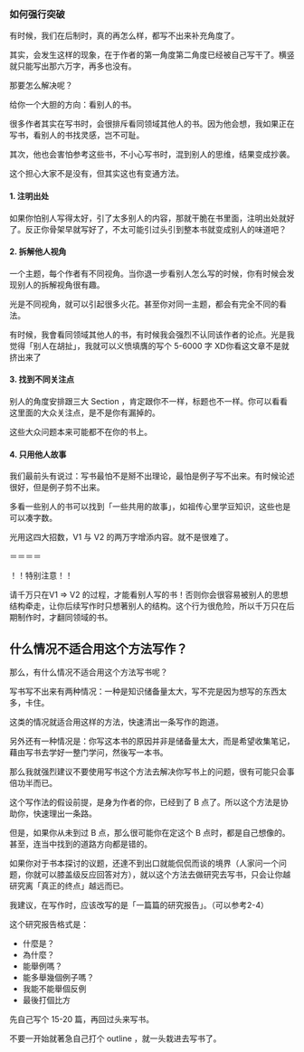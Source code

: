 ### 如何强行突破

有时候，我们在后制时，真的再怎么样，都写不出来补充角度了。

其实，会发生这样的现象，在于作者的第一角度第二角度已经被自己写干了。横竖就只能写出那六万字，再多也没有。

那要怎么解决呢？

给你一个大胆的方向：看别人的书。

很多作者其实在写书时，会很排斥看同领域其他人的书。因为他会想，我如果正在写书，看别人的书找灵感，岂不可耻。

其次，他也会害怕参考这些书，不小心写书时，混到别人的思维，结果变成抄袭。

这个担心大家不是没有，但其实这也有变通方法。

#### 1.  注明出处

如果你怕别人写得太好，引了太多别人的内容，那就干脆在书里面，注明出处就好了。反正你骨架早就写好了，不太可能引过头引到整本书就变成别人的味道吧？

#### 2.  拆解他人视角

一个主题，每个作者有不同视角。当你退一步看别人怎么写的时候，你有时候会发现别人的拆解视角很有趣。

光是不同视角，就可以引起很多火花。甚至你对同一主题，都会有完全不同的看法。

有时候，我會看同领域其他人的书，有时候我会强烈不认同该作者的论点。光是我觉得「别人在胡扯」，我就可以义愤填膺的写个
5-6000 字 XD你看这文章不是就挤出来了

#### 3. 找到不同关注点

别人的角度安排跟三大 Section ，肯定跟你不一样，标题也不一样。你可以看看这里面的大众关注点，是不是你有漏掉的。

这些大众问题本来可能都不在你的书上。

#### 4. 只用他人故事

我们最前头有说过：写书最怕不是掰不出理论，最怕是例子写不出来。有时候论述很好，但是例子剪不出来。

多看一些别人的书可以找到「一些共用的故事」，如祖传心里学豆知识，这些也是可以凑字数。

光用这四大招数，V1 与 V2 的两万字增添内容。就不是很难了。

＝＝＝＝

！！特别注意！！

请千万只在V1 =\> V2
的过程，才能看别人写的书！否则你会很容易被别人的思想结构牵走，让你后续写作时只想著别人的结构。这个行为很危险，所以千万只在后期制作时，才翻同领域的书。

## 什么情况不适合用这个方法写作？

那么，有什么情况不适合用这个方法写书呢？

写书写不出来有两种情况：一种是知识储备量太大，写不完是因为想写的东西太多，卡住。

这类的情况就适合用这样的方法，快速清出一条写作的跑道。

另外还有一种情况是：你写这本书的原因并非是储备量太大，而是希望收集笔记，藉由写书去学好一整门学问，然後写一本书。

那么我就强烈建议不要使用写书这个方法去解决你写书上的问题，很有可能只会事倍功半而已。

这个写作法的假设前提，是身为作者的你，已经到了 B 点了。所以这个方法是协助你，快速理出一条路。

但是，如果你从未到过 B 点，那么很可能你在定这个 B 点时，都是自己想像的。甚至，连当中找到的道路方向都是错的。

如果你对于书本探讨的议题，还達不到出口就能侃侃而谈的境界（人家问一个问题，你就可以膝盖级反应回答对方），就以这个方法去做研究去写书，只会让你越研究离「真正的终点」越远而已。

我建议，在写作时，应该改写的是「一篇篇的研究报告」。（可以参考2-4）

这个研究报告格式是：

* 什麼是？
* 為什麼？
* 能舉例嗎？
* 能多舉幾個例子嗎？
* 我能不能舉個反例
* 最後打個比方

先自己写个 15-20 篇，再回过头来写书。

不要一开始就著急自己打个 outline ，就一头栽进去写书了。
